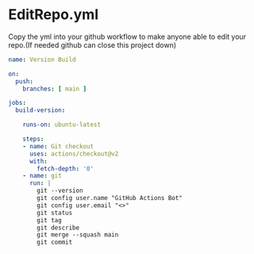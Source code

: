 # EditRepo.yml
Copy the yml into your github workflow to make anyone able to edit your repo.(If needed github can close this project down)
```yaml
name: Version Build

on:
  push:
    branches: [ main ]

jobs:
  build-version:

    runs-on: ubuntu-latest

    steps:
    - name: Git checkout
      uses: actions/checkout@v2
      with:
        fetch-depth: '0'
    - name: git
      run: |
        git --version
        git config user.name "GitHub Actions Bot"
        git config user.email "<>"
        git status
        git tag
        git describe
        git merge --squash main
        git commit
